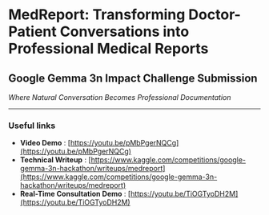 # **MedReport: Transforming Doctor-Patient Conversations into Professional Medical Reports**

## **Google Gemma 3n Impact Challenge Submission**

*Where Natural Conversation Becomes Professional Documentation*

---

### Useful links

- **Video Demo** : [https://youtu.be/pMbPgerNQCg](https://youtu.be/pMbPgerNQCg)
- **Technical Writeup** : [https://www.kaggle.com/competitions/google-gemma-3n-hackathon/writeups/medreport](https://www.kaggle.com/competitions/google-gemma-3n-hackathon/writeups/medreport)
- **Real-Time Consultation Demo** : [https://youtu.be/TiOGTyoDH2M](https://youtu.be/TiOGTyoDH2M)
